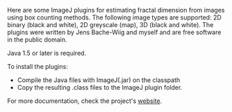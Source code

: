 Here are some ImageJ plugins for estimating fractal dimension from images using box counting methods. 
The following image types are supported: 2D binary (black and white), 2D greyscale (map), 3D (black and white).
The plugins were written by Jens Bache-Wiig and myself and are free software in the public domain.

Java 1.5 or later is required.

To install the plugins: 

 - Compile the Java files with ImageJ(.jar) on the classpath
 - Copy the resulting .class files to the ImageJ plugin folder.

For more documentation, check the project's [website](http://www.pvv.org/~perchrh/imagej/fractal.html).
